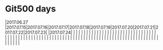 # Git500 days

|2017.06.27	|2017.07.15|2017.07.16|2017.07.17|2017.07.18|2017.07.19|2017.07.20|2017.07.21|2017.07.22|2017.07.23|
|2017.07.24|	|	|	|	|	|	|	|	|	|
|	|	|	|	|	|	|	|	|	|	|
|	|	|	|	|	|	|	|	|	|	|
|	|	|	|	|	|	|	|	|	|	|
|	|	|	|	|	|	|	|	|	|	|
|	|	|	|	|	|	|	|	|	|	|
|	|	|	|	|	|	|	|	|	|	|
|	|	|	|	|	|	|	|	|	|	|
|	|	|	|	|	|	|	|	|	|	|


